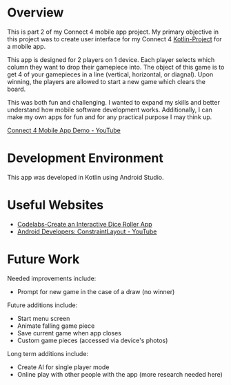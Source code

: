 # Overview

This is part 2 of my Connect 4 mobile app project. My primary objective in this project was to create user interface for my Connect 4 [Kotlin-Project](https://github.com/nomclawson/Kotlin-Project) for a mobile app. 

This app is designed for 2 players on 1 device. Each player selects which column they want to drop their gamepiece into. The object of this game is to get 4 of your gamepieces in a line (vertical, horizontal, or diagnal). Upon winning, the players are allowed to start a new game which clears the board.

This was both fun and challenging. I wanted to expand my skills and better understand how mobile software development works. Additionally, I can make my own apps for fun and for any practical purpose I may think up. 

[Connect 4 Mobile App Demo - YouTube](https://youtu.be/JRoIoCEVtpQ)

# Development Environment

This app was developed in Kotlin using Android Studio.

# Useful Websites

* [Codelabs-Create an Interactive Dice Roller App](https://developer.android.com/codelabs/basic-android-kotlin-training-create-dice-roller-app-with-button#3)
* [Android Developers: ConstraintLayout - YouTube](https://www.youtube.com/watch?v=P9Zstbk0lPw)

# Future Work

Needed improvements include:
* Prompt for new game in the case of a draw (no winner)

Future additions include:
* Start menu screen
* Animate falling game piece
* Save current game when app closes
* Custom game pieces (accessed via device's photos)

Long term additions include:
* Create AI for single player mode
* Online play with other people with the app (more research needed here)
